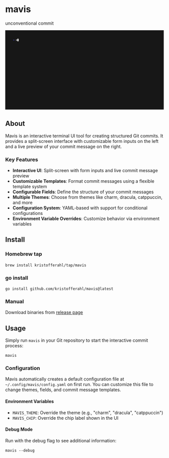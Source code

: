 # mavis

unconventional commit

<img alt="mavis - unconventional commit" src="demo.gif" width="800" />

## About

Mavis is an interactive terminal UI tool for creating structured Git commits. It provides a split-screen interface with customizable form inputs on the left and a live preview of your commit message on the right.

### Key Features

- **Interactive UI**: Split-screen with form inputs and live commit message preview
- **Customizable Templates**: Format commit messages using a flexible template system
- **Configurable Fields**: Define the structure of your commit messages
- **Multiple Themes**: Choose from themes like charm, dracula, catppuccin, and more
- **Configuration System**: YAML-based with support for conditional configurations
- **Environment Variable Overrides**: Customize behavior via environment variables

## Install

### Homebrew tap

```console
brew install kristofferahl/tap/mavis
```

### go install

```console
go install github.com/kristofferahl/mavis@latest
```

### Manual

Download binaries from [release page](https://github.com/kristofferahl/mavis/releases)

## Usage

Simply run `mavis` in your Git repository to start the interactive commit process:

```console
mavis
```

### Configuration

Mavis automatically creates a default configuration file at `~/.config/mavis/config.yaml` on first run. You can customize this file to change themes, fields, and commit message templates.

#### Environment Variables

- `MAVIS_THEME`: Override the theme (e.g., "charm", "dracula", "catppuccin")
- `MAVIS_CHIP`: Override the chip label shown in the UI

#### Debug Mode

Run with the debug flag to see additional information:

```console
mavis --debug
```
